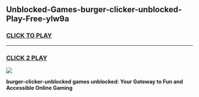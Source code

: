 
## Unblocked-Games-burger-clicker-unblocked-Play-Free-ylw9a
<h3>
<a href="https://premium76.site?title=burger-clicker-unblocked&ref=20M">CLICK TO PLAY</a></h3>
<hr>

<h3>
<a href="https://premium76.site?title=burger-clicker-unblocked&ref=20M">CLICK 2 PLAY</a>
  
</h3>

<a href="https://premium76.site?title=burger-clicker-unblocked&ref=19M"><img src="https://clearcache.store/games.png"></a>


**burger-clicker-unblocked games unblocked: Your Gateway to Fun and Accessible Online Gaming**
